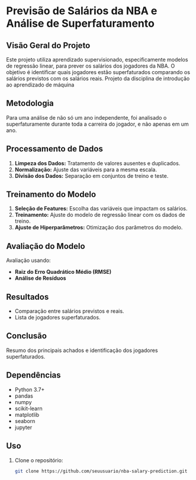 # Previsão de Salários da NBA e Análise de Superfaturamento

## Visão Geral do Projeto

Este projeto utiliza aprendizado supervisionado, especificamente modelos de regressão linear, para prever os salários dos jogadores da NBA. O objetivo é identificar quais jogadores estão superfaturados comparando os salários previstos com os salários reais. Projeto da disciplina de introdução ao aprendizado de máquina

## Metodologia

Para uma análise de não só um ano independente, foi analisado o superfaturamente durante toda a carreira do jogador, e não apenas em um ano.

## Processamento de Dados

1. **Limpeza dos Dados:** Tratamento de valores ausentes e duplicados.
2. **Normalização:** Ajuste das variáveis para a mesma escala.
3. **Divisão dos Dados:** Separação em conjuntos de treino e teste.

## Treinamento do Modelo

1. **Seleção de Features:** Escolha das variáveis que impactam os salários.
2. **Treinamento:** Ajuste do modelo de regressão linear com os dados de treino.
3. **Ajuste de Hiperparâmetros:** Otimização dos parâmetros do modelo.

## Avaliação do Modelo

Avaliação usando:

- **Raiz do Erro Quadrático Médio (RMSE)**
- **Análise de Resíduos**

## Resultados

- Comparação entre salários previstos e reais.
- Lista de jogadores superfaturados.

## Conclusão

Resumo dos principais achados e identificação dos jogadores superfaturados.

## Dependências

- Python 3.7+
- pandas
- numpy
- scikit-learn
- matplotlib
- seaborn
- jupyter

## Uso

1. Clone o repositório:
   ```sh
   git clone https://github.com/seuusuario/nba-salary-prediction.git

